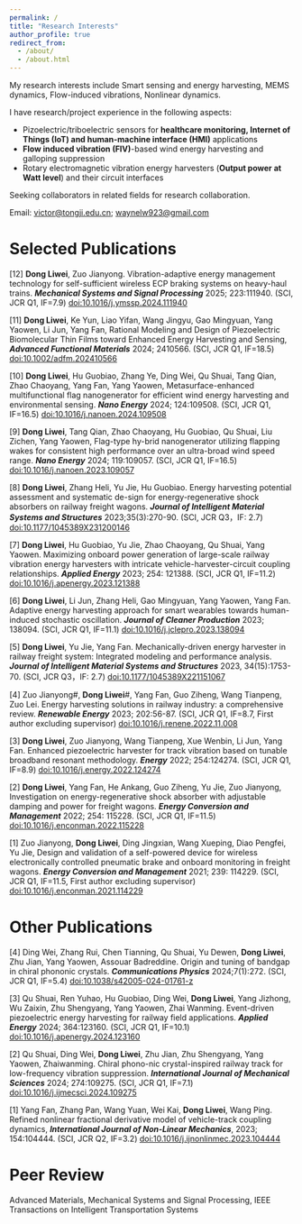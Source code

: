 ```yaml
---
permalink: /
title: "Research Interests"
author_profile: true
redirect_from: 
  - /about/
  - /about.html
---
```


My research interests include Smart sensing and energy harvesting, MEMS dynamics, Flow-induced vibrations, Nonlinear dynamics. 

I have research/project experience in the following aspects:

* Pizoelectric/triboelectric sensors for <b>healthcare monitoring, Internet of Things (IoT) and human-machine interface (HMI)</b> applications
* <b>Flow induced vibration (FIV)</b>-based wind energy harvesting and galloping suppression
* Rotary electromagnetic vibration energy harvesters (<b>Output power at Watt level</b>) and their circuit interfaces

Seeking collaborators in related fields for research collaboration.

Email: victor@tongji.edu.cn; waynelw923@gmail.com

Selected Publications
======
[12] <b>Dong Liwei</b>, Zuo Jianyong. Vibration-adaptive energy management technology for self-sufficient wireless ECP braking systems on heavy-haul trains. <i><b>Mechanical Systems and Signal Processing</b></i> 2025; 223:111940. (SCI, JCR Q1, IF=7.9) [doi:10.1016/j.ymssp.2024.111940](https://doi.org/10.1016/j.ymssp.2024.111940)

[11] <b>Dong Liwei</b>, Ke Yun, Liao Yifan, Wang Jingyu, Gao Mingyuan, Yang Yaowen, Li Jun, Yang Fan, Rational Modeling and Design of Piezoelectric Biomolecular Thin Films toward Enhanced Energy Harvesting and Sensing, <i><b>Advanced Functional Materials</b></i> 2024; 2410566. (SCI, JCR Q1, IF=18.5) [doi:10.1002/adfm.202410566](https://doi.org/10.1002/adfm.202410566)

[10] <b>Dong Liwei</b>, Hu Guobiao, Zhang Ye, Ding Wei, Qu Shuai, Tang Qian, Zhao Chaoyang, Yang Fan, Yang Yaowen, Metasurface-enhanced multifunctional flag nanogenerator for efficient wind energy harvesting and environmental sensing. <i><b>Nano Energy</b></i> 2024; 124:109508. (SCI, JCR Q1, IF=16.5) [doi:10.1016/j.nanoen.2024.109508](https://doi.org/10.1016/j.nanoen.2024.109508)

[9] <b>Dong Liwei</b>, Tang Qian, Zhao Chaoyang, Hu Guobiao, Qu Shuai, Liu Zichen, Yang Yaowen, Flag-type hy-brid nanogenerator utilizing flapping wakes for consistent high performance over an ultra-broad wind speed range. <i><b>Nano Energy</b></i> 2024; 119:109057. (SCI, JCR Q1, IF=16.5) [doi:10.1016/j.nanoen.2023.109057](https://doi.org/10.1016/j.nanoen.2023.109057)

[8] <b>Dong Liwei</b>, Zhang Heli, Yu Jie, Hu Guobiao. Energy harvesting potential assessment and systematic de-sign for energy-regenerative shock absorbers on railway freight wagons. <i><b>Journal of Intelligent Material Systems and Structures</b></i> 2023;35(3):270-90. (SCI, JCR Q3，IF: 2.7) [doi:10.1177/1045389X231200146](https://doi.org/10.1177/1045389X231200146)

[7] <b>Dong Liwei</b>, Hu Guobiao, Yu Jie, Zhao Chaoyang, Qu Shuai, Yang Yaowen. Maximizing onboard power generation of large-scale railway vibration energy harvesters with intricate vehicle-harvester-circuit coupling relationships. <i><b>Applied Energy</b></i> 2023; 254: 121388. (SCI, JCR Q1, IF=11.2) [doi:10.1016/j.apenergy.2023.121388](https://doi.org/10.1016/j.apenergy.2023.121388)

[6] <b>Dong Liwei</b>, Li Jun, Zhang Heli, Gao Mingyuan, Yang Yaowen, Yang Fan. Adaptive energy harvesting approach for smart wearables towards human-induced stochastic oscillation. <i><b>Journal of Cleaner Production</b></i> 2023; 138094. (SCI, JCR Q1, IF=11.1) [doi:10.1016/j.jclepro.2023.138094](https://doi.org/10.1016/j.jclepro.2023.138094)

[5] <b>Dong Liwei</b>, Yu Jie, Yang Fan. Mechanically-driven energy harvester in railway freight system: Integrated modeling and performance analysis. <i><b>Journal of Intelligent Material Systems and Structures</b></i> 2023, 34(15):1753-70. (SCI, JCR Q3，IF: 2.7) [doi:10.1177/1045389X221151067](https://doi.org/10.1177/1045389X221151067)

[4] Zuo Jianyong#, <b>Dong Liwei</b>#, Yang Fan, Guo Ziheng, Wang Tianpeng, Zuo Lei. Energy harvesting solutions in railway industry: a comprehensive review. <i><b>Renewable Energy</b></i> 2023; 202:56-87. (SCI, JCR Q1, IF=8.7, First author excluding supervisor) [doi:10.1016/j.renene.2022.11.008](https://doi.org/10.1016/j.renene.2022.11.008)

[3] <b>Dong Liwei</b>, Zuo Jianyong, Wang Tianpeng, Xue Wenbin, Li Jun, Yang Fan. Enhanced piezoelectric harvester for track vibration based on tunable broadband resonant methodology. <i><b>Energy</b></i> 2022; 254:124274. (SCI, JCR Q1, IF=8.9) [doi:10.1016/j.energy.2022.124274](https://doi.org/10.1016/j.energy.2022.124274)

[2] <b>Dong Liwei</b>, Yang Fan, He Ankang, Guo Ziheng, Yu Jie, Zuo Jianyong, Investigation on energy-regenerative shock absorber with adjustable damping and power for freight wagons. <i><b>Energy Conversion and Management</b></i> 2022; 254: 115228. (SCI, JCR Q1, IF=11.5) [doi:10.1016/j.enconman.2022.115228](https://doi.org/10.1016/j.enconman.2022.115228)

[1] Zuo Jianyong, <b>Dong Liwei</b>, Ding Jingxian, Wang Xueping, Diao Pengfei, Yu Jie, Design and validation of a self-powered device for wireless electronically controlled pneumatic brake and onboard monitoring in freight wagons. <i><b>Energy Conversion and Management</b></i> 2021; 239: 114229. (SCI, JCR Q1, IF=11.5, First author excluding supervisor) [doi:10.1016/j.enconman.2021.114229](https://doi.org/10.1016/j.enconman.2021.114229)

Other Publications
======
[4] Ding Wei, Zhang Rui, Chen Tianning, Qu Shuai, Yu Dewen, <b>Dong Liwei</b>, Zhu Jian, Yang Yaowen, Assouar Badreddine. Origin and tuning of bandgap in chiral phononic crystals. <i><b>Communications Physics</b></i> 2024;7(1):272. (SCI, JCR Q1, IF=5.4) [doi:10.1038/s42005-024-01761-z](https://10.1038/s42005-024-01761-z)

[3] Qu Shuai, Ren Yuhao, Hu Guobiao, Ding Wei, <b>Dong Liwei</b>, Yang Jizhong, Wu Zaixin, Zhu Shengyang, Yang Yaowen, Zhai Wanming. Event-driven piezoelectric energy harvesting for railway field applications. <i><b>Applied Energy</b></i> 2024; 364:123160. (SCI, JCR Q1, IF=10.1) [doi:10.1016/j.apenergy.2024.123160](https://doi.org/10.1016/j.apenergy.2024.123160)

[2] Qu Shuai, Ding Wei, <b>Dong Liwei</b>, Zhu Jian, Zhu Shengyang, Yang Yaowen, Zhaiwanming. Chiral phono-nic crystal-inspired railway track for low-frequency vibration suppression. <i><b>International Journal of Mechanical Sciences</b></i> 2024; 274:109275. (SCI, JCR Q1, IF=7.1) [doi:10.1016/j.ijmecsci.2024.109275](https://doi.org/10.1016/j.ijmecsci.2024.109275)

[1] Yang Fan, Zhang Pan, Wang Yuan, Wei Kai, <b>Dong Liwei</b>, Wang Ping. Refined nonlinear fractional derivative model of vehicle-track coupling dynamics, <i><b>International Journal of Non-Linear Mechanics</b></i>, 2023; 154:104444. (SCI, JCR Q2, IF=3.2) [doi:10.1016/j.ijnonlinmec.2023.104444](https://doi.org/10.1016/j.ijnonlinmec.2023.104444)

Peer Review
======
Advanced Materials, Mechanical Systems and Signal Processing, IEEE Transactions on Intelligent Transportation Systems

